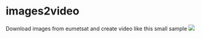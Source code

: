 # images2video
Download images from eumetsat and create video 
like this small sample <img src="eumet200.gif">
